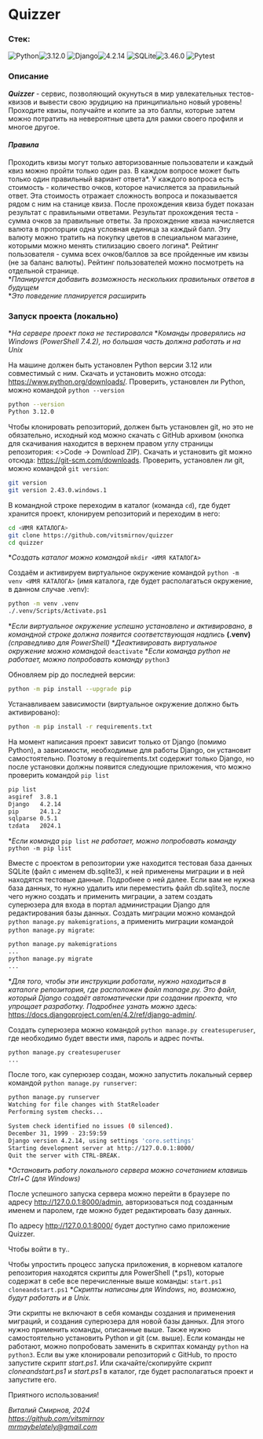# Quizzer

### Стек:
![Python](https://img.shields.io/badge/Python-171515?style=flat-square&logo=Python)![3.12.0](https://img.shields.io/badge/3.12.0-blue?style=flat-square&logo=3.12.0)
![Django](https://img.shields.io/badge/Django-171515?style=flat-square&logo=Django)![4.2.14](https://img.shields.io/badge/4.2.14-blue?style=flat-square&logo=4.2.14)
![SQLite](https://img.shields.io/badge/SQLite-171515?style=flat-square&logo=SQLite)![3.46.0](https://img.shields.io/badge/3.46.0-blue?style=flat-square&logo=3.46.0)
![Pytest](https://img.shields.io/badge/Pytest-171515?style=flat-square&logo=Pytest)

### Описание
**_Quizzer_** - сервис, позволяющий окунуться в мир увлекательных тестов-квизов и вывести свою эрудицию на принципиально новый уровень! Проходите квизы, получайте и копите за это баллы, которые затем можно потратить на невероятные цвета для рамки своего профиля и многое другое.

#### *Правила*
Проходить квизы могут только авторизованные пользователи и каждый квиз можно пройти только один раз. В каждом вопросе может быть только один правильный вариант ответа*. У каждого вопроса есть стоимость - количество очков, которое начисляется за правильный ответ. Эта стоимость отражает сложность вопроса и показывается рядом с ним на станице квиза. После прохождения квиза будет показан результат с правильными ответами. Результат прохождения теста - сумма очков за правильные ответы. За прохождение квиза начисляется валюта в пропорции одна условная единица за каждый балл. Эту валюту можно тратить на покупку цветов в специальном магазине, которыми можно менять стилизацию своего логина*. Рейтинг пользователя - сумма всех очков/баллов за все пройденные им квизы (не за баланс валюты). Рейтинг пользователей можно посмотреть на отдельной странице.  
**Планируется добавить возможность нескольких правильных ответов в будущем*  
**Это поведение планируется расширить*  

### Запуск проекта (локально)
**На сервере проект пока не тестировался*
**Команды проверялись на Windows (PowerShell 7.4.2), но большая часть должна работать и на Unix*

На машине должен быть установлен Python версии 3.12 или совместимый с ним. Скачать и установить можно отсода: https://www.python.org/downloads/. Проверить, установлен ли Python, можно командой `python --version`
```bash
python --version
Python 3.12.0
```

Чтобы клонировать репозиторий, должен быть установлен git, но это не обязательно, исходный код можно скачать с GitHub архивом (кнопка для скачивания находится в верхнем правом углу страницы репозитория: <>Code -> Download ZIP). Скачать и установить git можно отсюда: https://git-scm.com/downloads. Проверить, установлен ли git, можно командой `git version`:
```bash
git version
git version 2.43.0.windows.1
```

В командной строке переходим в каталог (команда `cd`), где будет хранится проект, клонируем репозиторий и переходим в него:
```bash
cd <ИМЯ КАТАЛОГА>
git clone https://github.com/vitsmirnov/quizzer
cd quizzer
```
**Создать каталог можно командой* `mkdir <ИМЯ КАТАЛОГА>`

Создаём и активируем виртуальное окружение командой `python -m venv <ИМЯ КАТАЛОГА>` (имя каталога, где будет располагаться окружение, в данном случае .venv):
```bash
python -m venv .venv
./.venv/Scripts/Activate.ps1
```
**Если виртуальное окружение успешно установлено и активировано, в командной строке должна появится соответствующая надпись* **(.venv)** *(справедливо для PowerShell)*
**Деактивировать виртуальное окружение можно командой* `deactivate`
**Если команда python не работает, можно попробовать команду* `python3`

Обновляем pip до последней версии:
```bash
python -m pip install --upgrade pip
```

Устанавливаем зависимости (виртуальное окружение должно быть активировано):
```bash
python -m pip install -r requirements.txt
```

На момент написания проект зависит только от Django (помимо Python), а зависимости, необходимые для работы Django, он установит самостоятельно. Поэтому в requirements.txt содержит только Django, но после установки должны появится следующие приложения, что можно проверить командой `pip list`
```bash
pip list
asgiref  3.8.1
Django   4.2.14
pip      24.1.2
sqlparse 0.5.1
tzdata   2024.1
```
**Если команда* `pip list` *не работает, можно попробовать команду* `python -m pip list`

Вместе с проектом в репозитории уже находится тестовая база данных SQLite (файл с именем db.sqlite3), к ней применены миграции и в ней находятся тестовые данные. Подробнее о ней далее.
Если вам не нужна база данных, то нужно удалить или переместить файл db.sqlite3, после чего нужно создать и применить миграции, а затем создать суперюзера для входа в портал администрации Django для редактирования базы данных.
Создать миграции можно командой `python manage.py makemigrations`, а применить миграции командой `python manage.py migrate`:
```bash
python manage.py makemigrations
...
python manage.py migrate
...
```
**Для того, чтобы эти инструкции работали, нужно находиться в каталоге репозитория, где расположен файл manage.py. Это файл, который Django создаёт автоматически при создании проекта, что упрощает разработку. Подробнее узнать можно здесь:* https://docs.djangoproject.com/en/4.2/ref/django-admin/.

Создать суперюзера можно командой `python manage.py createsuperuser`, где необходимо будет ввести имя, пароль и адрес почты.
```bash
python manage.py createsuperuser
...
```

После того, как суперюзер создан, можно запустить локальный сервер командой `python manage.py runserver`:
```bash
python manage.py runserver
Watching for file changes with StatReloader
Performing system checks...

System check identified no issues (0 silenced).
December 31, 1999 - 23:59:59
Django version 4.2.14, using settings 'core.settings'
Starting development server at http://127.0.0.1:8000/
Quit the server with CTRL-BREAK.
```
**Остановить работу локального сервера можно сочетанием клавишь Ctrl+C (для Windows)*

После успешного запуска сервера можно перейти в браузере по адресу http://127.0.0.1:8000/admin, авторизоваться под созданным именем и паролем, где можно будет редактировать базу данных.

По адресу http://127.0.0.1:8000/ будет доступно само приложение Quizzer.

Чтобы войти в ту..

Чтобы упростить процесс запуска приложения, в корневом каталоге репозитория находятся скрипты для PowerShell (*.ps1), которые содержат в себе все перечисленные выше команды:
`start.ps1`
`cloneandstart.ps1`
**Скрипты написаны для Windows, но, возможно, будут работать и в Unix.*

Эти скрипты не включают в себя команды создания и применения миграций, и создания суперюзера для новой базы данных. Для этого нужно применить команды, описанные выше. Также нужно самостоятельно установить Python и git (см. выше). Если команды не работают, можно попробовать заменить в скриптах команду `python` на `python3`.
Если вы уже клонировали репозиторий с GitHub, то просто запустите скрипт *start.ps1*. Или скачайте/скопируйте скрипт *cloneandstart.ps1* и *start.ps1* в каталог, где будет располагаться проект и запустите его.

Приятного использования!

*Виталий Смирнов, 2024*  
*https://github.com/vitsmirnov*  
*mrmaybelately@gmail.com*  
